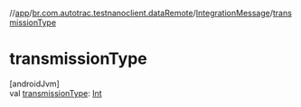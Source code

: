 //[app](../../../index.md)/[br.com.autotrac.testnanoclient.dataRemote](../index.md)/[IntegrationMessage](index.md)/[transmissionType](transmission-type.md)

# transmissionType

[androidJvm]\
val [transmissionType](transmission-type.md): [Int](https://kotlinlang.org/api/latest/jvm/stdlib/kotlin/-int/index.html)
